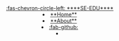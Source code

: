 <header fixed>
  <navbar type="dark">
    <a slot="brand" href="https://se-education.org" title="SE-EDU" class="navbar-brand"><md>:fas-chevron-circle-left: ****SE-EDU****</md></a>
    <li><a href="{{baseUrl}}/index.html" class="nav-link"><md>**Home**</md></a></li>
    <li><a href="{{baseUrl}}/about.html" class="nav-link"><md>**About**</md></a></li>
    <li><a href="https://github.com/se-edu/guides" class="nav-link"><md>:fab-github:</md></a></li>
    <li slot="right" class="nav-link">
      <form class="navbar-form">
        <searchbar :data="searchData" placeholder="Search this site" :on-hit="searchCallback" menu-align-right ></searchbar>
      </form>
    </li>
  </navbar>
</header>
